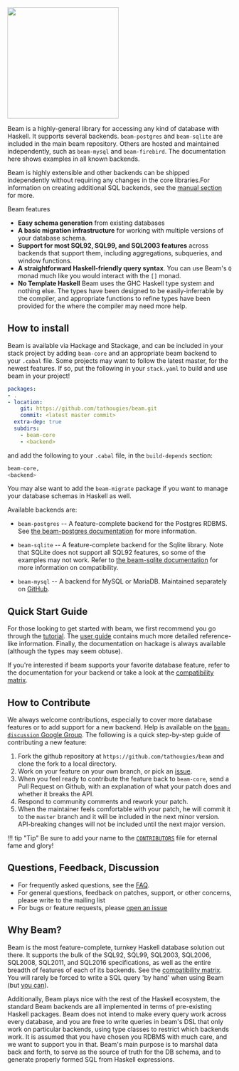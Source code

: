 <img src="img/logo.svg" width="250px"/>

Beam is a highly-general library for accessing any kind of database with
Haskell. It supports several backends. `beam-postgres` and `beam-sqlite` are
included in the main beam repository. Others are hosted and maintained
independently, such as `beam-mysql` and `beam-firebird`. The documentation here
shows examples in all known backends.

Beam is highly extensible and other backends can be shipped independently
without requiring any changes in the core libraries.For information on creating
additional SQL backends, see the [manual section](user-guide/custom-backends.md)
for more.

Beam features

* __Easy schema generation__ from existing databases
* __A basic migration infrastructure__ for working with multiple versions of
  your database schema.
* __Support for most SQL92, SQL99, and SQL2003 features__ across backends that
  support them, including aggregations, subqueries, and window functions.
* __A straightforward Haskell-friendly query syntax__. You can use Beam's `Q`
  monad much like you would interact with the `[]` monad.
* __No Template Haskell__ Beam uses the GHC Haskell type system and nothing
  else.  The types have been designed to be easily-inferrable by the compiler,
  and appropriate functions to refine types have been provided for the where the
  compiler may need more help.

## How to install

Beam is available via Hackage and Stackage, and can be included in
your stack project by adding `beam-core` and an appropriate beam
backend to your `.cabal` file. Some projects may want to follow the
latest master, for the newest features. If so, put the following in
your `stack.yaml` to build and use beam in your project!

```yaml
packages:
- .
- location:
    git: https://github.com/tathougies/beam.git
    commit: <latest master commit>
  extra-dep: true
  subdirs:
    - beam-core
    - <backend>
```

and add the following to your `.cabal` file, in the `build-depends` section:

```haskell
beam-core,
<backend>
```

You may alse want to add the `beam-migrate` package if you want to
manage your database schemas in Haskell as well.

Available backends are:

* `beam-postgres` -- A feature-complete backend for the Postgres RDBMS.
  See [the beam-postgres documentation](user-guide/backends/beam-postgres.md)
  for more information.

* `beam-sqlite` -- A feature-complete backend for the Sqlite library.
  Note that SQLite does not support all SQL92 features, so some of the examples
  may not work. Refer
  to [the beam-sqlite documentation](user-guide/backends/beam-sqlite.md) for
  more information on compatibility.

* `beam-mysql` -- A backend for MySQL or MariaDB. Maintained
  separately on [GitHub](https://github.com/tathougies/beam-mysql).

## Quick Start Guide

For those looking to get started with beam, we first recommend you go through
the [tutorial](tutorials/tutorial1.md). The [user guide](user-guide/models.md)
contains much more detailed reference-like information. Finally, the
documentation on hackage is always available (although the types may seem
obtuse).

If you're interested if beam supports your favorite database feature, refer to
the documentation for your backend or take a look at
the [compatibility matrix](about/compatibility.md).

## How to Contribute

We always welcome contributions, especially to cover more database features or
to add support for a new backend. Help is available on the
[`beam-discussion` Google Group](https://groups.google.com/forum/#!forum/beam-discussion).
The following is a quick step-by-step guide of contributing a new feature:

1. Fork the github repository at `https://github.com/tathougies/beam`
   and clone the fork to a local directory.
2. Work on your feature on your own branch, or pick
   an [issue](https://github.com/tathougies/beam/issues).
3. When you feel ready to contribute the feature back to `beam-core`, send a
   Pull Request on Github, with an explanation of what your patch does and
   whether it breaks the API.
4. Respond to community comments and rework your patch.
5. When the maintainer feels comfortable with your patch, he will commit it to
   the `master` branch and it will be included in the next minor version.
   API-breaking changes will not be included until the next major version.

!!! tip "Tip"
    Be sure to add your name to
    the
    [`CONTRIBUTORS`](https://github.com/tathougies/beam/blob/master/CONTRIBUTORS) file
    for eternal fame and glory!

## Questions, Feedback, Discussion

* For frequently asked questions, see the [FAQ](about/faq.md).
* For general questions, feedback on patches, support, or other concerns, please
  write to the mailing list
* For bugs or feature requests,
  please [open an issue](https://github.com/tathougies/beam/issues)

## Why Beam?

Beam is the most feature-complete, turnkey Haskell database solution out there.
It supports the bulk of the SQL92, SQL99, SQL2003, SQL2006, SQL2008, SQL2011,
and SQL2016 specifications, as well as the entire breadth of features of each of
its backends. See the [compatibility matrix](about/compatibility.md).  You will
rarely be forced to write a SQL query 'by hand' when using Beam
(but [you can](user-guide/extensibility.md)).

Additionally, Beam plays nice with the rest of the Haskell ecosystem, the
standard Beam backends are all implemented in terms of pre-existing Haskell
packages. Beam does not intend to make every query work across every database,
and you are free to write queries in beam's DSL that only work on particular
backends, using type classes to restrict which backends work. It is assumed that
you have chosen you RDBMS with much care, and we want to support you in
that. Beam's main purpose is to marshal data back and forth, to serve as the
source of truth for the DB schema, and to generate properly formed SQL from
Haskell expressions.

